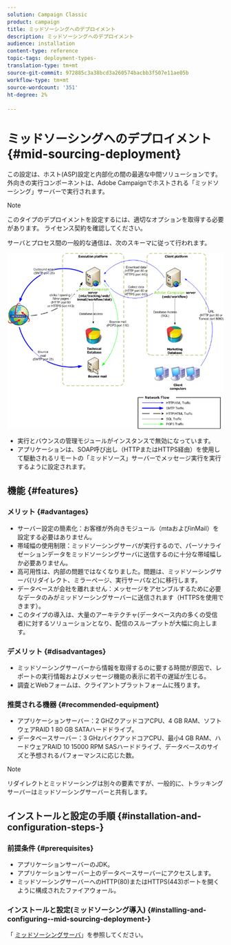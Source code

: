 ```yaml
---
solution: Campaign Classic
product: campaign
title: ミッドソーシングへのデプロイメント
description: ミッドソーシングへのデプロイメント
audience: installation
content-type: reference
topic-tags: deployment-types-
translation-type: tm+mt
source-git-commit: 972885c3a38bcd3a260574bacbb3f507e11ae05b
workflow-type: tm+mt
source-wordcount: '351'
ht-degree: 2%

---
```



# ミッドソーシングへのデプロイメント{#mid-sourcing-deployment}

この設定は、ホスト(ASP)設定と内部化の間の最適な中間ソリューションです。 外向きの実行コンポーネントは、Adobe Campaignでホストされる「ミッドソーシング」サーバーで実行されます。

>[!NOTE]
>
>このタイプのデプロイメントを設定するには、適切なオプションを取得する必要があります。 ライセンス契約を確認してください。

サーバとプロセス間の一般的な通信は、次のスキーマに従って行われます。

![](assets/s_ncs_install_midsourcing.png)

* 実行とバウンスの管理モジュールがインスタンスで無効になっています。
* アプリケーションは、SOAP呼び出し（HTTPまたはHTTPS経由）を使用して駆動されるリモートの「ミッドソース」サーバーでメッセージ実行を実行するように設定されます。

## 機能 {#features}

### メリット {#advantages}

* サーバー設定の簡素化：お客様が外向きモジュール（mtaおよびinMail）を設定する必要はありません。
* 帯域幅の使用制限：ミッドソーシングサーバが実行するので、パーソナライゼーションデータをミッドソーシングサーバに送信するのに十分な帯域幅しか必要ありません。
* 高可用性は、内部の問題ではなくなりました。問題は、ミッドソーシングサーバ(リダイレクト、ミラーページ、実行サーバなど)に移行します。
* データベースが会社を離れません：メッセージをアセンブルするために必要なデータのみがミッドソーシングサーバーに送信されます（HTTPSを使用できます）。
* このタイプの導入は、大量のアーキテクチャ(データベース内の多くの受信者)に対するソリューションとなり、配信のスループットが大幅に向上します。

### デメリット {#disadvantages}

* ミッドソーシングサーバーから情報を取得するのに要する時間が原因で、レポートの実行情報およびメッセージ機能の表示に若干の遅延が生じる。
* 調査とWebフォームは、クライアントプラットフォームに残ります。

### 推奨される機器 {#recommended-equipment}

* アプリケーションサーバー：2 GHZクアッドコアCPU、4 GB RAM、ソフトウェアRAID 1 80 GB SATAハードドライブ。
* データベースサーバー：3 GHzバイクアッドコアCPU、最小4 GB RAM、ハードウェアRAID 10 15000 RPM SASハードドライブ、データベースのサイズと予想されるパフォーマンスに応じた数。

>[!NOTE]
>
>リダイレクトとミッドソーシングは別々の要素ですが、一般的に、トラッキングサーバーはミッドソーシングサーバーと共有します。

## インストールと設定の手順 {#installation-and-configuration-steps-}

### 前提条件 {#prerequisites}

* アプリケーションサーバーのJDK。
* アプリケーションサーバー上のデータベースサーバーにアクセスします。
* ミッドソーシングサーバーへのHTTP(80)またはHTTPS(443)ポートを開くように構成されたファイアウォール。

### インストールと設定(ミッドソーシング導入) {#installing-and-configuring--mid-sourcing-deployment-}

「 [ミッドソーシングサーバ](../../installation/using/mid-sourcing-server.md)」を参照してください。
